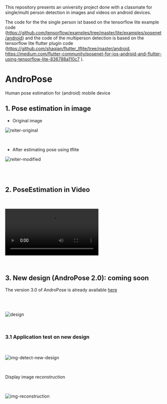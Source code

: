 This repository presents an university project done with a classmate for single/multi person detection in images and videos on android devices.

The code for the the single person ist based on the tensorflow lite example code (https://github.com/tensorflow/examples/tree/master/lite/examples/posenet/android) and the code of the multiperson detection is based on the tensorflow lite flutter plugin code (https://github.com/shaqian/flutter_tflite/tree/master/android, https://medium.com/flutter-community/posenet-for-ios-android-and-flutter-using-tensorflow-lite-836788a110c7 ).

# AndroPose
Human pose estimation for (android) mobile device

## 1. Pose estimation in image

- Original image

![reiter-original](imgs/reiter.jpg)

<br/>

- After estimating pose using tflite

![reiter-modified](imgs/pose.PNG)

<br/>

<br/>

## 2. PoseEstimation in Video

<br/>

![video](videos/video_output.mp4)

<br/>

## 3. New design (AndroPose 2.0): coming soon

The version 3.0 of AndroPose is already available [here](./AndroPose-V3.md)

<br/>

<br/>

![design](imgs/andro-pose-design.jpg)

<br/>

### 3.1 Application test on new design

<br/>

![img-detect-new-design](imgs/black-girl.png)

<br/>

Display image reconstruction

<br/>

![img-reconstruction](imgs/reconstruction-with-info.png)

<br/>
